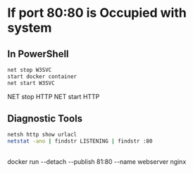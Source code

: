 # If port 80:80 is Occupied with system

## In PowerShell
```bash
net stop W3SVC
start docker container
net start W3SVC
```
NET stop HTTP
NET start HTTP

## Diagnostic Tools

```bash
netsh http show urlacl
netstat -ano | findstr LISTENING | findstr :80
```

##
docker run --detach --publish 81:80 --name webserver nginx
